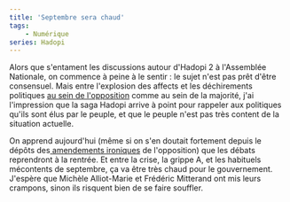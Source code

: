 ```yaml
---
title: 'Septembre sera chaud'
tags:
    - Numérique
series: Hadopi
---
```


Alors que s'entament les discussions autour d'Hadopi 2 à l'Assemblée Nationale,
on commence à peine à le sentir&nbsp;: le sujet n'est pas prêt d'être
consensuel. Mais entre l'explosion des affects et les déchirements politiques
[au sein de l'opposition](http://tempsreel.nouvelobs.com/) comme au sein de la
majorité, j'ai l'impression que la saga Hadopi arrive à point pour rappeler aux
politiques qu'ils sont élus par le peuple, et que le peuple n'est pas très
content de la situation actuelle.

On apprend aujourd'hui (même si on s'en doutait fortement depuis le dépôts
des[ amendements ironiques](http://richard.ying.fr/blog/2009/07/20/2150/) de
l'opposition) que les débats reprendront à la rentrée. Et entre la crise, la
grippe A, et les habituels mécontents de septembre, ça va être très chaud pour
le gouvernement. J'espère que Michèle Alliot-Marie et Frédéric Mitterand ont mis
leurs crampons, sinon ils risquent bien de se faire souffler.
